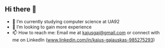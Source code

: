 ## Hi there 👋
- 🔭 I’m currently studying computer science at UA92
- 👯 I’m looking to gain more experience
- 📫 How to reach me: Email me at kajusgaj@gmail.com or connect with me on LinkedIn (www.linkedin.com/in/kajus-gajauskas-985275293)
<!--
**Ninflex/ninflex** is a ✨ _special_ ✨ repository because its `README.md` (this file) appears on your GitHub profile.

Here are some ideas to get you started:

- 🔭 I’m currently working on ...
- 🌱 I’m currently learning ...
- 👯 I’m looking to collaborate on ...
- 🤔 I’m looking for help with ...
- 💬 Ask me about ...
- 📫 How to reach me: ...
- 😄 Pronouns: ...
- ⚡ Fun fact: ...
-->
